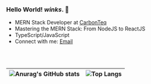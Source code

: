 ### <prints> Hello World! *winks*. 👋

<!--
**zarakkhattak96/zarakkhattak96** is a ✨ _special_ ✨ repository because its `README.md` (this file) appears on your GitHub profile.

Here are some ideas to get you started:

- 🔭 I’m currently working on ...
- 🌱 I’m currently learning ...
- 👯 I’m looking to collaborate on ...
- 🤔 I’m looking for help with ...
- 💬 Ask me about ...
- 📫 How to reach me: ...
- 😄 Pronouns: ...
- ⚡ Fun fact: ...
-->
- MERN Stack Developer at [CarbonTeq](https://www.carbonteq.com)
- Mastering the MERN Stack: From NodeJS to ReactJS
- TypeScript/JavaScript
- Connect with me: [Email](mailto:khattakzarakj@outlook.com)


<br>
<br>

| ![Anurag's GitHub stats](https://github-readme-stats.vercel.app/api?username=zarakkhattak96&rank_icon=github&theme=dark#gh-dark-mode-only) | ![Top Langs](https://github-readme-stats.vercel.app/api/top-langs/?username=zarakkhattak96&layout=compact&theme=dark#gh-dark-mode-only) |
| ------------- | ------------- |

